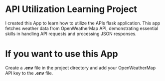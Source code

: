 <h1>API Utilization Learning Project</h1>
I created this App to learn how to utilize the APIs flask application.
This app fetches weather data from OpenWeatherMap API, demonstrating essential skills in handling API requests and processing JSON responses. 
<br>

# If you want to use this App

Create a **.env** file in the project directory and add your OpenWeatherMap API key to the **.env** file.
